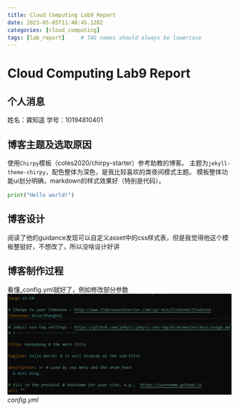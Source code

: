 ```yaml
---
title: Cloud Computing Lab9 Report
date: 2023-05-05T11:48:45.128Z
categories: [cloud_computing]
tags: [lab_report]     # TAG names should always be lowercase
---
```


# Cloud Computing Lab9 Report
## 个人消息
姓名：龚知遥
学号：10194810401

## 博客主题及选取原因
使用`Chirpy`模板（cotes2020/chirpy-starter）参考助教的博客。
主题为`jekyll-theme-chirpy`，配色整体为深色，是我比较喜欢的类夜间模式主题。
模板整体功能ui划分明确，markdown的样式效果好（特别是代码）。
```python
print("Hello world!")
```

## 博客设计
阅读了他的guidance发现可以自定义asset中的css样式表，但是我觉得他这个模板整挺好，不想改了，所以没啥设计好讲

## 博客制作过程
看懂_config.yml就好了，例如修改部分参数
![report1](report1.png)
_config.yml_